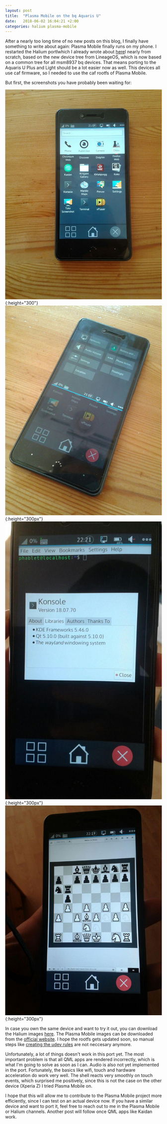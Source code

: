 ```yaml
---
layout: post
title:  "Plasma Mobile on the bq Aquaris U"
date:   2018-06-02 16:04:21 +2:00
categories: halium plasma-mobile
---
```

 
After a nearly too long time of no new posts on this blog, I finally have something to write about again:
Plasma Mobile finally runs on my phone. I restarted the Halium portlwhich I already wrote about [here](/halium/2017/10/08/Porting-a-device-to-Halium.html)l nearly from scratch, based on the new device tree from LineageOS, which is now based on a common tree for all msm8937 bq devices. That means porting to the Aquaris U Plus and Light should be a lot easier now as well.
This devices all use caf firmware, so I needed to use the caf rootfs of Plasma Mobile.

But first, the screenshots you have probably been waiting for:

![The homescreen](/img/chaozu-plasma-mobile_2.jpg){:height="300"}
![quick settings](/img/chaozu-plasma-mobile_1.jpg){:height="300px"}
![Konsole](/img/chaozu-plasma-mobile_3.jpg){:height="300px"}
![chess](/img/chaozu-plasma-mobile_4.jpg){:height="300px"}


In case you own the same device and want to try it out, you can download the Halium images [here](https://archive.kaidan.im/halium/chaozu/). The Plasma Mobile images can be downloaded from the [official website](https://plasma-mobile.org/get). I hope the rootfs gets updated soon, so manual steps like [creating the udev rules](https://docs.halium.org/en/latest/porting/debug-build/index.html) are not neccesary anymore.

Unfortunately, a lot of things doesn't work in this port yet. The most important problem is that all QML apps are rendered incorrectly, which is what I'm going to solve as soon as I can. Audio is also not yet implemented in the port. Fortunately, the basics like wifi, touch and hardware acceleration do work very well. The shell reacts very smoothly on touch events, which  surprised me positively, since this is not the case on the other device (Xperia Z) I tried Plasma Mobile on.

I hope that this will allow me to contribute to the Plasma Mobile project more efficiently, since I can test on an actual device now. If you have a similar device and want to port it, feel free to reach out to me in the Plasma Mobile or Halium channels.
Another post will follow once QML apps like Kaidan work.
